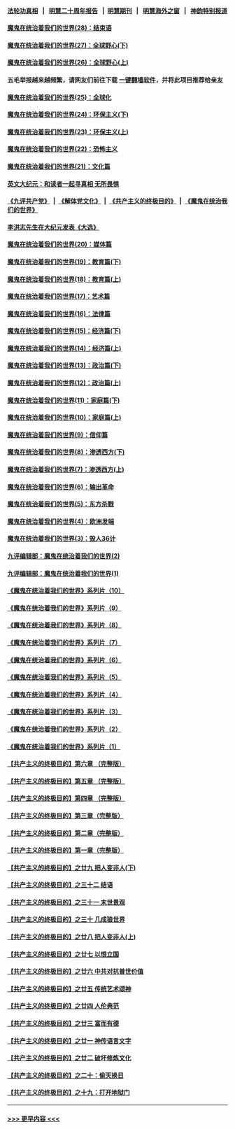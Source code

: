 #### [法轮功真相](https://github.com/gfw-breaker/truth/blob/master/README.md?t=0) &nbsp;&nbsp;|&nbsp;&nbsp; [明慧二十周年报告](https://github.com/gfw-breaker/mh-reports/blob/master/README.md?t=0) &nbsp;&nbsp;|&nbsp;&nbsp;[明慧期刊](https://github.com/gfw-breaker/mh-qikan) &nbsp;&nbsp;|&nbsp;&nbsp; [明慧海外之窗](https://github.com/gfw-breaker/mh-news/blob/master/README.md?t=0) &nbsp;&nbsp;|&nbsp;&nbsp; [神韵特别报道](https://github.com/gfw-breaker/mh-news/blob/master/shenyun.md?t=0)
#### [魔鬼在统治着我们的世界(28)：结束语](../pages/nsc422/n10936246.md?t=06250052) 
#### [魔鬼在统治着我们的世界(27)：全球野心(下)](../pages/nsc422/n10928319.md?t=06250052) 
#### [魔鬼在统治着我们的世界(26)：全球野心(上)](../pages/nsc422/n10900318.md?t=06250052) 
#### 五毛举报越来越频繁，请网友们前往下载 [一键翻墙软件](https://github.com/gfw-breaker/ssr-accounts)，并将此项目推荐给亲友
#### [魔鬼在统治着我们的世界(25)：全球化](../pages/nsc422/n10788205.md?t=06250052) 
#### [魔鬼在统治着我们的世界(24)：环保主义(下)](../pages/nsc422/n10695307.md?t=06250052) 
#### [魔鬼在统治着我们的世界(23)：环保主义(上)](../pages/nsc422/n10688613.md?t=06250052) 
#### [魔鬼在统治着我们的世界(22)：恐怖主义](../pages/nsc422/n10614727.md?t=06250052) 
#### [魔鬼在统治着我们的世界(21)：文化篇](../pages/nsc422/n10597706.md?t=06250052) 
#### [英文大纪元：和读者一起寻真相 无所畏惧](../pages/nsc422/n12542027.md?t=06250052) 
#### [《九评共产党》](https://github.com/begood0513/9ping.md/blob/master/README.md) &nbsp;|&nbsp; [《解体党文化》](../../../../jtdwh.md/blob/master/README.md)  &nbsp;|&nbsp; [《共产主义的终极目的》](../../../../gczydzjmd.md/blob/master/README.md) &nbsp;|&nbsp; [《魔鬼在统治我们的世界》](../../../../mgztzwmdsj.md/blob/master/README.md) 
#### [李洪志先生在大纪元发表《大选》](../pages/nsc422/n12534746.md?t=06250052) 
#### [魔鬼在统治着我们的世界(20)：媒体篇](../pages/nsc422/n10586579.md?t=06250052) 
#### [魔鬼在统治着我们的世界(19)：教育篇(下)](../pages/nsc422/n10564808.md?t=06250052) 
#### [魔鬼在统治着我们的世界(18)：教育篇(上)](../pages/nsc422/n10526970.md?t=06250052) 
#### [魔鬼在统治着我们的世界(17)：艺术篇](../pages/nsc422/n10499093.md?t=06250052) 
#### [魔鬼在统治着我们的世界(16)：法律篇](../pages/nsc422/n10485969.md?t=06250052) 
#### [魔鬼在统治着我们的世界(15)：经济篇(下)](../pages/nsc422/n10469975.md?t=06250052) 
#### [魔鬼在统治着我们的世界(14)：经济篇(上)](../pages/nsc422/n10457370.md?t=06250052) 
#### [魔鬼在统治着我们的世界(13)：政治篇(下)](../pages/nsc422/n10448270.md?t=06250052) 
#### [魔鬼在统治着我们的世界(12)：政治篇(上)](../pages/nsc422/n10444576.md?t=06250052) 
#### [魔鬼在统治着我们的世界(11)：家庭篇(下)](../pages/nsc422/n10440961.md?t=06250052) 
#### [魔鬼在统治着我们的世界(10)：家庭篇(上)](../pages/nsc422/n10435448.md?t=06250052) 
#### [魔鬼在统治着我们的世界(9)：信仰篇](../pages/nsc422/n10432159.md?t=06250052) 
#### [魔鬼在统治着我们的世界(8)：渗透西方(下)](../pages/nsc422/n10429603.md?t=06250052) 
#### [魔鬼在统治着我们的世界(7)：渗透西方(上)](../pages/nsc422/n10426013.md?t=06250052) 
#### [魔鬼在统治着我们的世界(6)：输出革命](../pages/nsc422/n10421536.md?t=06250052) 
#### [魔鬼在统治着我们的世界(5)：东方杀戮](../pages/nsc422/n10417707.md?t=06250052) 
#### [魔鬼在统治着我们的世界(4)：欧洲发端](../pages/nsc422/n10414890.md?t=06250052) 
#### [魔鬼在统治着我们的世界(3)：毁人36计](../pages/nsc422/n10411583.md?t=06250052) 
#### [九评编辑部：魔鬼在统治着我们的世界(2)](../pages/nsc422/n10410036.md?t=06250052) 
#### [九评编辑部：魔鬼在统治着我们的世界(1)](../pages/nsc422/n10406825.md?t=06250052) 
#### [《魔鬼在统治着我们的世界》系列片（10）](../pages/nsc422/n12292670.md?t=06250052) 
#### [《魔鬼在统治着我们的世界》系列片（9）](../pages/nsc422/n12290859.md?t=06250052) 
#### [《魔鬼在统治着我们的世界》系列片（8）](../pages/nsc422/n12287445.md?t=06250052) 
#### [《魔鬼在统治着我们的世界》系列片（7）](../pages/nsc422/n12283425.md?t=06250052) 
#### [《魔鬼在统治着我们的世界》系列片（6）](../pages/nsc422/n12282314.md?t=06250052) 
#### [《魔鬼在统治着我们的世界》系列片（5）](../pages/nsc422/n12281419.md?t=06250052) 
#### [《魔鬼在统治着我们的世界》系列片（4）](../pages/nsc422/n12274024.md?t=06250052) 
#### [《魔鬼在统治着我们的世界》系列片（3）](../pages/nsc422/n12271322.md?t=06250052) 
#### [《魔鬼在统治着我们的世界》系列片（2）](../pages/nsc422/n12269049.md?t=06250052) 
#### [《魔鬼在统治着我们的世界》系列片（1）](../pages/nsc422/n12267575.md?t=06250052) 
#### [【共产主义的终极目的】第六章 （完整版）](../pages/nsc422/n11428913.md?t=06250052) 
#### [【共产主义的终极目的】第五章 （完整版）](../pages/nsc422/n11428912.md?t=06250052) 
#### [【共产主义的终极目的】第四章 （完整版）](../pages/nsc422/n11428907.md?t=06250052) 
#### [【共产主义的终极目的】第三章（完整版）](../pages/nsc422/n11428848.md?t=06250052) 
#### [【共产主义的终极目的】第二章（完整版）](../pages/nsc422/n11428831.md?t=06250052) 
#### [【共产主义的终极目的】第一章（完整版）](../pages/nsc422/n11417651.md?t=06250052) 
#### [【共产主义的终极目的】之廿九 把人变非人(下)](../pages/nsc422/n11344140.md?t=06250052) 
#### [【共产主义的终极目的】之三十二 结语](../pages/nsc422/n11360535.md?t=06250052) 
#### [【共产主义的终极目的】之三十一 末世景观](../pages/nsc422/n11351129.md?t=06250052) 
#### [【共产主义的终极目的】之三十 几成狼世界](../pages/nsc422/n11348280.md?t=06250052) 
#### [【共产主义的终极目的】之廿八 把人变非人(上)](../pages/nsc422/n11340492.md?t=06250052) 
#### [【共产主义的终极目的】之廿七 以恨立国](../pages/nsc422/n11336944.md?t=06250052) 
#### [【共产主义的终极目的】之廿六 中共对抗普世价值](../pages/nsc422/n11324785.md?t=06250052) 
#### [【共产主义的终极目的】之廿五 传统艺术颂神](../pages/nsc422/n11296396.md?t=06250052) 
#### [【共产主义的终极目的】之廿四 人伦典范](../pages/nsc422/n11296397.md?t=06250052) 
#### [【共产主义的终极目的】之廿三 富而有德](../pages/nsc422/n11283598.md?t=06250052) 
#### [【共产主义的终极目的】之廿一 神传语言文字](../pages/nsc422/n11263265.md?t=06250052) 
#### [【共产主义的终极目的】之廿二 破坏修炼文化](../pages/nsc422/n11245728.md?t=06250052) 
#### [【共产主义的终极目的】之二十：偷天换日](../pages/nsc422/n11238846.md?t=06250052) 
#### [【共产主义的终极目的】之十九：打开地狱门](../pages/nsc422/n11206376.md?t=06250052) 

----
#### [ >>> 更早内容 <<< ](../indexes/nsc422-earlier.md)
